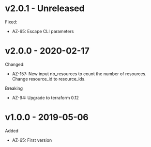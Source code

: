 # v2.0.1 - Unreleased

Fixed:
  * AZ-65: Escape CLI parameters

# v2.0.0 - 2020-02-17

Changed:
  * AZ-157: New input nb_resources to count the number of resources. Change resource_id to resource_ids.
  
Breaking
  * AZ-94: Upgrade to terraform 0.12
  
# v1.0.0 - 2019-05-06

Added
  * AZ-65: First version
